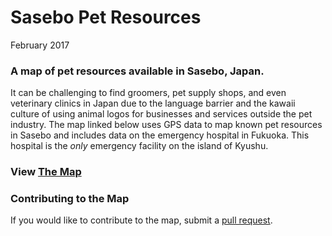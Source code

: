 # Sasebo Pet Resources
February 2017

### A map of pet resources available in Sasebo, Japan.
It can be challenging to find groomers, pet supply shops, and even veterinary clinics in Japan due to the language barrier and the kawaii culture of using animal logos for businesses and services outside the pet industry. The map linked below uses GPS data to map known pet resources in Sasebo and includes data on the emergency hospital in Fukuoka. This hospital is the _only_ emergency facility on the island of Kyushu.

### View [The Map](pets.geojson)

### Contributing to the Map
If you would like to contribute to the map, submit a [pull request](https://github.com/angeladowns/sasebo-pet-resources/pulls). 
